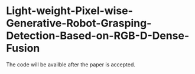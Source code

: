 # Light-weight-Pixel-wise-Generative-Robot-Grasping-Detection-Based-on-RGB-D-Dense-Fusion
The code will be availble after the paper is accepted.
